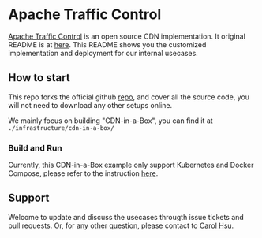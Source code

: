 # Apache Traffic Control

[Apache Traffic Control](https://trafficcontrol.apache.org) is an open source CDN implementation.
It original README is at [here](https://github.gatech.edu/kernel-benchmark-suite/trafficcontrol/blob/master/OFFICIAL_README.md). 
This README shows you the customized implementation and deployment for our internal usecases.

## How to start 

This repo forks the official github [repo](https://github.com/apache/trafficcontrol), and cover all the source code, 
you will not need to download any other setups online.

We mainly focus on building "CDN-in-a-Box", you can find it at `./infrastructure/cdn-in-a-box/`


### Build and Run

Currently, this CDN-in-a-Box example only support Kubernetes and Docker Compose, 
please refer to the instruction [here](https://github.gatech.edu/kernel-benchmark-suite/trafficcontrol/blob/master/infrastructure/cdn-in-a-box/k8s).



## Support

Welcome to update and discuss the usecases througth issue tickets and pull requests.
Or, for any other question, please contact to [Carol Hsu](nosus_hsu@gatech.edu).



